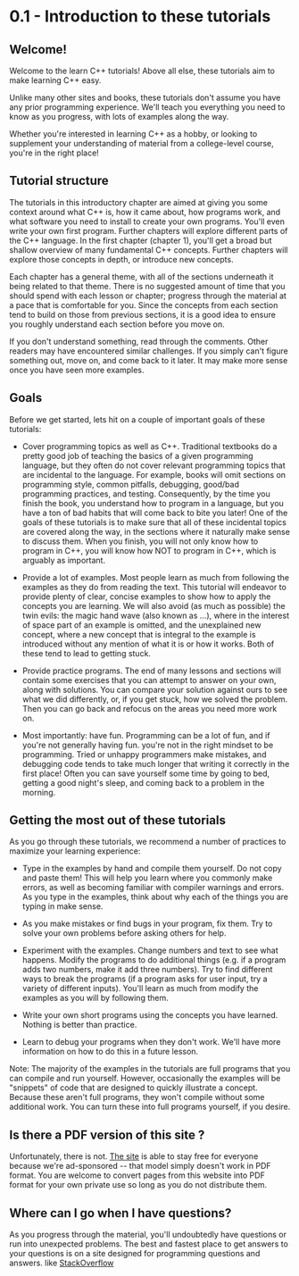 # 0.1 - Introduction to these tutorials

## Welcome!

Welcome to the learn C++ tutorials! Above all else, these tutorials aim to make learning C++ easy.

Unlike many other sites and books, these tutorials don't assume you have any prior programming experience. We'll teach you everything you need to know as you progress, with lots of examples along the way.

Whether you're interested in learning C++ as a hobby, or looking to supplement your understanding of material from a college-level course, you're in the right place!


## Tutorial structure

The tutorials in this introductory chapter are aimed at giving you some context around what C++ is, how it came about, how programs work, and what software you need to install to create your own programs. You'll even write your own first program. Further chapters will explore different parts of the C++ language. In the first chapter (chapter 1), you'll get a broad but shallow overview of many fundamental C++ concepts. Further chapters will explore those concepts in depth, or introduce new concepts.

Each chapter has a general theme, with all of the sections underneath it being related to that theme. There is no suggested amount of time that you should spend with each lesson or chapter; progress through the material at a pace that is comfortable for you. Since the concepts from each section tend to build on those from previous sections, it is a good idea to ensure you roughly understand each section before you move on.

If you don't understand something, read through the comments. Other readers may have encountered similar challenges. If you simply can't figure something out, move on, and come back to it later. It may make more sense once you have seen more examples.


## Goals

Before we get started, lets hit on a couple of important goals of these tutorials:

- Cover programming topics as well as C++. Traditional textbooks do a pretty good job of teaching the basics of a given programming language, but they often do not cover relevant programming topics that are incidental to the language. For example, books will omit sections on programming style, common pitfalls, debugging, good/bad programming practices, and testing. Consequently, by the time you finish the book, you understand how to program in a language, but you have a ton of bad habits that will come back to bite you later! One of the goals of these tutorials is to make sure that all of these incidental topics are covered along the way, in the sections where it naturally make sense to discuss them. When you finish, you will not only know how to program in C++, you will know how NOT to program in C++, which is arguably as important.

- Provide a lot of examples. Most people learn as much from following the examples as they do from reading the text. This tutorial will endeavor to provide plenty of clear, concise examples to show how to apply the concepts you are learning. We will also avoid (as much as possible) the twin evils: the magic hand wave (also known as ...), where in the interest of space part of an example is omitted, and the unexplained new concept, where a new concept that is integral to the example is introduced without any mention of what it is or how it works. Both of these tend to lead to getting stuck.

- Provide practice programs. The end of many lessons and sections will contain some exercises that you can attempt to answer on your own, along with solutions. You can compare your solution against ours to see what we did differently, or, if you get stuck, how we solved the problem. Then you can go back and refocus on the areas you need more work on.

- Most importantly: have fun. Programming can be a lot of fun, and if you're not generally having fun. you're not in the right mindset to be programming. Tried or unhappy programmers make mistakes, and debugging code tends to take much longer that writing it correctly in the first place! Often you can save yourself some time by going to bed, getting a good night's sleep, and coming back to a problem in the morning.


## Getting the most out of these tutorials

As you go through these tutorials, we recommend a number of practices to maximize your learning experience:

- Type in the examples by hand and compile them yourself. Do not copy and paste them! This will help you learn where you commonly make errors, as well as becoming familiar with compiler warnings and errors. As you type in the examples, think about why each of the things you are typing in make sense.

- As you make mistakes or find bugs in your program, fix them. Try to solve your own problems before asking others for help.

- Experiment with the examples. Change numbers and text to see what happens. Modify the programs to do additional things (e.g. if a program adds two numbers, make it add three numbers). Try to find different ways to break the programs (if a program asks for user input, try a variety of different inputs). You'll learn as much from modify the examples as you will by following them.

- Write your own short programs using the concepts you have learned. Nothing is better than practice.

- Learn to debug your programs when they don't work. We'll have more information on how to do this in a future lesson.


Note: The majority of the examples in the tutorials are full programs that you can compile and run yourself. However, occasionally the examples will be "snippets" of code that are designed to quickly illustrate a concept. Because these aren't full programs, they won't compile without some additional work. You can turn these into full programs yourself, if you desire.

## Is there a PDF version of this site ?

Unfortunately, there is not. [The site](http://www.learncpp.com/) is able to stay free for everyone because we're ad-sponsored -- that model simply doesn't work in PDF format. You are welcome to convert pages from this website into PDF format for your own private use so long as you do not distribute them.

## Where can I go when I have questions?

As you progress through the material, you'll undoubtedly have questions or run into unexpected problems. The best and fastest place to get answers to your questions is on a site designed for programming questions and answers. like [StackOverflow](http://stackoverflow.com/)
